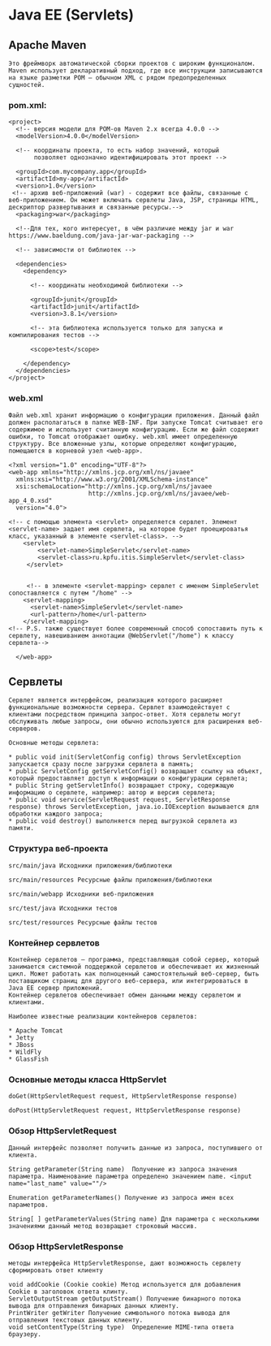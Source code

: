 # Java EE (Servlets)

## Apache Maven 

```Это фреймворк автоматической сборки проектов с широким функционалом. Maven использует декларативный подход, где все инструкции записываются на языке разметки POM – обычном XML с рядом предопределенных сущностей.```

### pom.xml:
```
<project>
  <!-- версия модели для POM-ов Maven 2.x всегда 4.0.0 -->
  <modelVersion>4.0.0</modelVersion>
  
  <!-- координаты проекта, то есть набор значений, который
       позволяет однозначно идентифицировать этот проект -->
  
  <groupId>com.mycompany.app</groupId>
  <artifactId>my-app</artifactId>
  <version>1.0</version>
 <!-- архив веб-приложений (war) - содержит все файлы, связанные с веб-приложением. Он может включать сервлеты Java, JSP, страницы HTML, дескриптор развертывания и связанные ресурсы.-->
  <packaging>war</packaging>

  <!--Для тех, кого интересует, в чём различие между jar и war https://www.baeldung.com/java-jar-war-packaging -->

  <!-- зависимости от библиотек -->
  
  <dependencies>
    <dependency>
    
      <!-- координаты необходимой библиотеки -->
      
      <groupId>junit</groupId>
      <artifactId>junit</artifactId>
      <version>3.8.1</version>
      
      <!-- эта библиотека используется только для запуска и компилирования тестов -->
      
      <scope>test</scope>
      
    </dependency>
  </dependencies>
</project>
 ```

### web.xml 

`Файл web.xml хранит информацию о конфигурации приложения. Данный файл должен располагаться в папке WEB-INF. При запуске Tomcat считывает его содержимое и использует считанную конфигурацию. Если же файл содержит ошибки, то Tomcat отображает ошибку. web.xml имеет определенную структуру. Все вложенные узлы, которые определяют конфигурацию, помещаются в корневой узел <web-app>.`
 
```
<?xml version="1.0" encoding="UTF-8"?>
<web-app xmlns="http://xmlns.jcp.org/xml/ns/javaee"
  xmlns:xsi="http://www.w3.org/2001/XMLSchema-instance"
  xsi:schemaLocation="http://xmlns.jcp.org/xml/ns/javaee
                      http://xmlns.jcp.org/xml/ns/javaee/web-app_4_0.xsd"
  version="4.0">

<!-- с помощью элемента <servlet> определяется сервлет. Элемент <servlet-name> задает имя сервлета, на которое будет проецироватья класс, указанный в элементе <servlet-class>. -->
    <servlet>
        <servlet-name>SimpleServlet</servlet-name>
        <servlet-class>ru.kpfu.itis.SimpleServlet</servlet-class>
     </servlet>


     <!-- в элементе <servlet-mapping> сервлет с именем SimpleServlet сопоставляется с путем "/home" --> 
    <servlet-mapping>
      <servlet-name>SimpleServlet</servlet-name>
      <url-pattern>/home</url-pattern>
    </servlet-mapping>
<!-- P.S. также существует более современный способ сопоставить путь к сервлету, навешиванием аннотации @WebServlet("/home") к классу сервлета-->
    
  </web-app>
  ```

## Сервлеты

`Сервлет является интерфейсом, реализация которого расширяет функциональные возможности сервера. Сервлет взаимодействует с клиентами посредством принципа запрос-ответ. Хотя сервлеты могут обслуживать любые запросы, они обычно используются для расширения веб-серверов.`

```
Основные методы сервлета:

* public void init(ServletConfig config) throws ServletException запускается сразу после загрузки сервлета в память;
* public ServletConfig getServletConfig() возвращает ссылку на объект, который предоставляет доступ к информации о конфигурации сервлета;
* public String getServletInfo() возвращает строку, содержащую информацию о сервлете, например: автор и версия сервлета;
* public void service(ServletRequest request, ServletResponse response) throws ServletException, java.io.IOException вызывается для обработки каждого запроса;
* public void destroy() выполняется перед выгрузкой сервлета из памяти.
```

### Структура веб-проекта

```
src/main/java Исходники приложения/библиотеки

src/main/resources Ресурсные файлы приложения/библиотеки

src/main/webapp Исходники веб-приложения

src/test/java Исходники тестов

src/test/resources Ресурсные файлы тестов

```

### Контейнер сервлетов

```
Контейнер сервлетов — программа, представляющая собой сервер, который занимается системной поддержкой сервлетов и обеспечивает их жизненный цикл. Может работать как полноценный самостоятельный веб-сервер, быть поставщиком страниц для другого веб-сервера, или интегрироваться в Java EE сервер приложений.
Контейнер сервлетов обеспечивает обмен данными между сервлетом и клиентами.

Наиболее известные реализации контейнеров сервлетов:

* Apache Tomcat
* Jetty
* JBoss
* WildFly
* GlassFish
```

### Основные методы класса HttpServlet

```
doGet(HttpServletRequest request, HttpServletResponse response)

doPost(HttpServletRequest request, HttpServletResponse response)

```

### Обзор HttpServletRequest

`Данный интерфейс позволяет получить данные из запроса, поступившего от клиента.`

```
String getParameter(String name)  Получение из запроса значения параметра. Наименование параметра определено значением name. <input name="last_name" value=""/>

Enumeration getParameterNames() Получение из запроса имен всех параметров.

String[ ] getParameterValues(String name) Для параметра с несколькими значениями данный метод возвращает строковый массив.

```

### Обзор HttpServletResponse

`методы интерфейса HttpServletResponse, дают возможность сервлету сформировать ответ клиенту`

```
void addCookie (Cookie cookie) Метод используется для добавления Cookie в заголовок ответа клинту.
ServletOutputStream getOutputStream() Получение бинарного потока вывода для отправления бинарных данных клиенту.
PrintWriter getWriter Получение символьного потока вывода для отправления текстовых данных клиенту.
void setContentType(String type)  Определение MIME-типа ответа браузеру.
```
